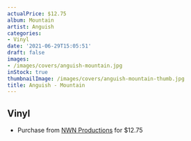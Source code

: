 ```yaml
---
actualPrice: $12.75
album: Mountain
artist: Anguish
categories:
- Vinyl
date: '2021-06-29T15:05:51'
draft: false
images:
- /images/covers/anguish-mountain.jpg
inStock: true
thumbnailImage: /images/covers/anguish-mountain-thumb.jpg
title: Anguish - Mountain
---
```


## Vinyl
* Purchase from [NWN Productions](http://shop.nwnprod.com/index.php?route=product/product&path=75&product_id=586&sort=pd.name&order=ASC) for $12.75
